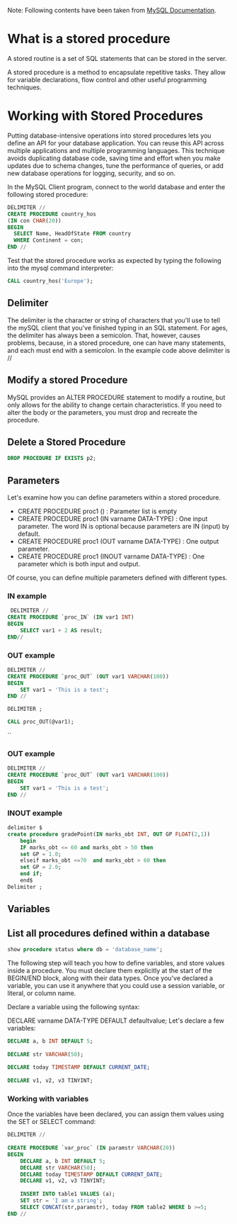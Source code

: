 Note: Following contents have been taken from [MySQL Documentation](https://dev.mysql.com/doc/connector-net/en/connector-net-tutorials-stored-procedures.html).

# What is a stored procedure

A stored routine is a set of SQL statements that can be stored in the server.

A stored procedure is a method to encapsulate repetitive tasks. They allow for variable declarations, flow control and other useful programming techniques.

# Working with Stored Procedures

 Putting database-intensive operations into stored procedures lets you define an API for your database application. You can reuse this API across multiple applications and multiple programming languages. This technique avoids duplicating database code, saving time and effort when you make updates due to schema changes, tune the performance of queries, or add new database operations for logging, security, and so on. 

In the MySQL Client program, connect to the world database and enter the following stored procedure:

```sql
DELIMITER //
CREATE PROCEDURE country_hos
(IN con CHAR(20))
BEGIN
  SELECT Name, HeadOfState FROM country
  WHERE Continent = con;
END //
```

Test that the stored procedure works as expected by typing the following into the mysql command interpreter:

```sql
CALL country_hos('Europe');
```
## Delimiter
The delimiter is the character or string of characters that you'll use to tell the mySQL client that you've finished typing in an SQL statement. For ages, the delimiter has always been a semicolon. That, however, causes problems, because, in a stored procedure, one can have many statements, and each must end with a semicolon. In the example code above delimiter is //

## Modify a stored Procedure 
MySQL provides an ALTER PROCEDURE statement to modify a routine, but only allows for the ability to change certain characteristics. If you need to alter the body or the parameters, you must drop and recreate the procedure.

## Delete a Stored Procedure

```sql 
DROP PROCEDURE IF EXISTS p2;
```

## Parameters
Let's examine how you can define parameters within a stored procedure.

- CREATE PROCEDURE proc1 () : Parameter list is empty  
- CREATE PROCEDURE proc1 (IN varname DATA-TYPE) : One input parameter. The word IN is optional because parameters are IN (input) by default.  
- CREATE PROCEDURE proc1 (OUT varname DATA-TYPE) : One output parameter.  
- CREATE PROCEDURE proc1 (INOUT varname DATA-TYPE) : One parameter which is both input and output.  

Of course, you can define multiple parameters defined with different types.

### IN example

```sql
 DELIMITER //
CREATE PROCEDURE `proc_IN` (IN var1 INT)
BEGIN
    SELECT var1 + 2 AS result;
END//
```

### OUT example
```sql
DELIMITER //
CREATE PROCEDURE `proc_OUT` (OUT var1 VARCHAR(100))
BEGIN
    SET var1 = 'This is a test';
END //

DELIMITER ;

CALL proc_OUT(@var1);
```

``

### OUT example

```sql
DELIMITER //
CREATE PROCEDURE `proc_OUT` (OUT var1 VARCHAR(100))
BEGIN
    SET var1 = 'This is a test';
END //
```


### INOUT example

```sql
delimiter $
create procedure gradePoint(IN marks_obt INT, OUT GP FLOAT(2,1)) 
	begin 
	IF marks_obt <= 60 and marks_obt > 50 then
	set GP = 1.0;
	elseif marks_obt <=70  and marks_obt > 60 then
	set GP = 2.0;
	end if;
	end$
Delimiter ;
```

## Variables


## List all procedures defined within a database

```sql
show procedure status where db = 'database_name';
```

The following step will teach you how to define variables, and store values inside a procedure. You must declare them explicitly at the start of the BEGIN/END block, along with their data types. Once you've declared a variable, you can use it anywhere that you could use a session variable, or literal, or column name.

Declare a variable using the following syntax:

DECLARE varname DATA-TYPE DEFAULT defaultvalue;
Let's declare a few variables:

```sql
DECLARE a, b INT DEFAULT 5;
 
DECLARE str VARCHAR(50);
 
DECLARE today TIMESTAMP DEFAULT CURRENT_DATE;
 
DECLARE v1, v2, v3 TINYINT;
```

### Working with variables

Once the variables have been declared, you can assign them values using the SET or SELECT command:

```sql
DELIMITER //
 
CREATE PROCEDURE `var_proc` (IN paramstr VARCHAR(20))
BEGIN
    DECLARE a, b INT DEFAULT 5;
    DECLARE str VARCHAR(50);
    DECLARE today TIMESTAMP DEFAULT CURRENT_DATE;
    DECLARE v1, v2, v3 TINYINT;    
 
    INSERT INTO table1 VALUES (a);
    SET str = 'I am a string';
    SELECT CONCAT(str,paramstr), today FROM table2 WHERE b >=5; 
END //
```
